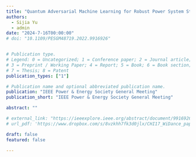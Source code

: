 ```yaml
---
title: "Quantum Adversarial Machine Learning for Robust Power System Stability Assessment"
authors:
  - Sijia Yu
  - admin
date: "2024-7-16T00:00:00"
# doi: "10.1109/PESGM48719.2022.9916926"


# Publication type.
# Legend: 0 = Uncategorized; 1 = Conference paper; 2 = Journal article;
# 3 = Preprint / Working Paper; 4 = Report; 5 = Book; 6 = Book section;
# 7 = Thesis; 8 = Patent
publication_types: ["1"]

# Publication name and optional abbreviated publication name.
publication: "IEEE Power & Energy Society General Meeting"
publication_short: "IEEE Power & Energy Society General Meeting"

abstract: ""

# external_link: "https://ieeexplore.ieee.org/abstract/document/9916926"
# url_pdf: 'https://www.dropbox.com/s/8vzkhh7fk3d0jlx/CHI17_WiDance_paper.pdf?dl=0'

draft: false
featured: false

---
```



